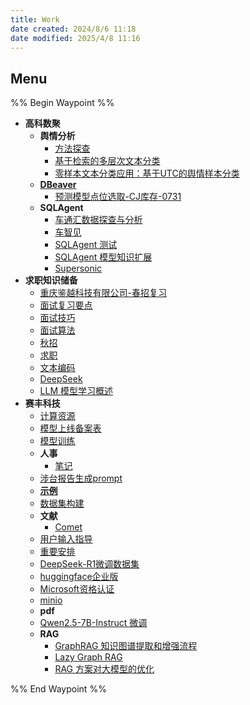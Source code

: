 ```yaml
---
title: Work
date created: 2024/8/6 11:18
date modified: 2025/4/8 11:16
---
```

## Menu

%% Begin Waypoint %%

- **高科数聚**
	- **舆情分析**
		- [方法探查](./%E9%AB%98%E7%A7%91%E6%95%B0%E8%81%9A/%E8%88%86%E6%83%85%E5%88%86%E6%9E%90/%E6%96%B9%E6%B3%95%E6%8E%A2%E6%9F%A5.md)
		- [基于检索的多层次文本分类](./%E9%AB%98%E7%A7%91%E6%95%B0%E8%81%9A/%E8%88%86%E6%83%85%E5%88%86%E6%9E%90/%E5%9F%BA%E4%BA%8E%E6%A3%80%E7%B4%A2%E7%9A%84%E5%A4%9A%E5%B1%82%E6%AC%A1%E6%96%87%E6%9C%AC%E5%88%86%E7%B1%BB.md)
		- [零样本文本分类应用：基于UTC的舆情样本分类](./%E9%AB%98%E7%A7%91%E6%95%B0%E8%81%9A/%E8%88%86%E6%83%85%E5%88%86%E6%9E%90/%E9%9B%B6%E6%A0%B7%E6%9C%AC%E6%96%87%E6%9C%AC%E5%88%86%E7%B1%BB%E5%BA%94%E7%94%A8%EF%BC%9A%E5%9F%BA%E4%BA%8EUTC%E7%9A%84%E8%88%86%E6%83%85%E6%A0%B7%E6%9C%AC%E5%88%86%E7%B1%BB.md)
	- **[DBeaver](./%E9%AB%98%E7%A7%91%E6%95%B0%E8%81%9A/DBeaver/DBeaver.md)**
		- [预测模型点位选取-CJ库存-0731](./%E9%AB%98%E7%A7%91%E6%95%B0%E8%81%9A/DBeaver/%E9%A2%84%E6%B5%8B%E6%A8%A1%E5%9E%8B%E7%82%B9%E4%BD%8D%E9%80%89%E5%8F%96-CJ%E5%BA%93%E5%AD%98-0731.md)
	- **SQLAgent**
		- [车通汇数据探查与分析](./%E9%AB%98%E7%A7%91%E6%95%B0%E8%81%9A/SQLAgent/%E8%BD%A6%E9%80%9A%E6%B1%87%E6%95%B0%E6%8D%AE%E6%8E%A2%E6%9F%A5%E4%B8%8E%E5%88%86%E6%9E%90.md)
		- [车智见](./%E9%AB%98%E7%A7%91%E6%95%B0%E8%81%9A/SQLAgent/%E8%BD%A6%E6%99%BA%E8%A7%81.md)
		- [SQLAgent 测试](./%E9%AB%98%E7%A7%91%E6%95%B0%E8%81%9A/SQLAgent/SQLAgent%20%E6%B5%8B%E8%AF%95.md)
		- [SQLAgent 模型知识扩展](./%E9%AB%98%E7%A7%91%E6%95%B0%E8%81%9A/SQLAgent/SQLAgent%20%E6%A8%A1%E5%9E%8B%E7%9F%A5%E8%AF%86%E6%89%A9%E5%B1%95.md)
		- [Supersonic](./%E9%AB%98%E7%A7%91%E6%95%B0%E8%81%9A/SQLAgent/Supersonic.md)
- **求职知识储备**
	- [重庆鉴越科技有限公司-春招复习](./%E6%B1%82%E8%81%8C%E7%9F%A5%E8%AF%86%E5%82%A8%E5%A4%87/%E9%87%8D%E5%BA%86%E9%89%B4%E8%B6%8A%E7%A7%91%E6%8A%80%E6%9C%89%E9%99%90%E5%85%AC%E5%8F%B8-%E6%98%A5%E6%8B%9B%E5%A4%8D%E4%B9%A0.md)
	- [面试复习要点](./%E6%B1%82%E8%81%8C%E7%9F%A5%E8%AF%86%E5%82%A8%E5%A4%87/%E9%9D%A2%E8%AF%95%E5%A4%8D%E4%B9%A0%E8%A6%81%E7%82%B9.md)
	- [面试技巧](./%E6%B1%82%E8%81%8C%E7%9F%A5%E8%AF%86%E5%82%A8%E5%A4%87/%E9%9D%A2%E8%AF%95%E6%8A%80%E5%B7%A7.md)
	- [面试算法](./%E6%B1%82%E8%81%8C%E7%9F%A5%E8%AF%86%E5%82%A8%E5%A4%87/%E9%9D%A2%E8%AF%95%E7%AE%97%E6%B3%95.md)
	- [秋招](./%E6%B1%82%E8%81%8C%E7%9F%A5%E8%AF%86%E5%82%A8%E5%A4%87/%E7%A7%8B%E6%8B%9B.md)
	- [求职](./%E6%B1%82%E8%81%8C%E7%9F%A5%E8%AF%86%E5%82%A8%E5%A4%87/%E6%B1%82%E8%81%8C.md)
	- [文本编码](./%E6%B1%82%E8%81%8C%E7%9F%A5%E8%AF%86%E5%82%A8%E5%A4%87/%E6%96%87%E6%9C%AC%E7%BC%96%E7%A0%81.md)
	- [DeepSeek](./%E6%B1%82%E8%81%8C%E7%9F%A5%E8%AF%86%E5%82%A8%E5%A4%87/DeepSeek.md)
	- [LLM 模型学习概述](./%E6%B1%82%E8%81%8C%E7%9F%A5%E8%AF%86%E5%82%A8%E5%A4%87/LLM%20%E6%A8%A1%E5%9E%8B%E5%AD%A6%E4%B9%A0%E6%A6%82%E8%BF%B0.md)
- **赛丰科技**
	- [计算资源](./%E8%B5%9B%E4%B8%B0%E7%A7%91%E6%8A%80/%E8%AE%A1%E7%AE%97%E8%B5%84%E6%BA%90.md)
	- [模型上线备案表](./%E8%B5%9B%E4%B8%B0%E7%A7%91%E6%8A%80/%E6%A8%A1%E5%9E%8B%E4%B8%8A%E7%BA%BF%E5%A4%87%E6%A1%88%E8%A1%A8.md)
	- [模型训练](./%E8%B5%9B%E4%B8%B0%E7%A7%91%E6%8A%80/%E6%A8%A1%E5%9E%8B%E8%AE%AD%E7%BB%83.md)
	- **人事**
		- [笔记](./%E8%B5%9B%E4%B8%B0%E7%A7%91%E6%8A%80/%E4%BA%BA%E4%BA%8B/%E7%AC%94%E8%AE%B0.md)
	- [涉台报告生成prompt](./%E8%B5%9B%E4%B8%B0%E7%A7%91%E6%8A%80/%E6%B6%89%E5%8F%B0%E6%8A%A5%E5%91%8A%E7%94%9F%E6%88%90prompt.md)
	- **[示例](./%E8%B5%9B%E4%B8%B0%E7%A7%91%E6%8A%80/%E7%A4%BA%E4%BE%8B/%E7%A4%BA%E4%BE%8B.md)**
	- [数据集构建](./%E8%B5%9B%E4%B8%B0%E7%A7%91%E6%8A%80/%E6%95%B0%E6%8D%AE%E9%9B%86%E6%9E%84%E5%BB%BA.md)
	- **文献**
		- [Comet](./%E8%B5%9B%E4%B8%B0%E7%A7%91%E6%8A%80/%E6%96%87%E7%8C%AE/Comet.md)
	- [用户输入指导](./%E8%B5%9B%E4%B8%B0%E7%A7%91%E6%8A%80/%E7%94%A8%E6%88%B7%E8%BE%93%E5%85%A5%E6%8C%87%E5%AF%BC.md)
	- [重要安排](./%E8%B5%9B%E4%B8%B0%E7%A7%91%E6%8A%80/%E9%87%8D%E8%A6%81%E5%AE%89%E6%8E%92.md)
	- [DeepSeek-R1微调数据集](./%E8%B5%9B%E4%B8%B0%E7%A7%91%E6%8A%80/DeepSeek-R1%E5%BE%AE%E8%B0%83%E6%95%B0%E6%8D%AE%E9%9B%86.md)
	- [huggingface企业版](./%E8%B5%9B%E4%B8%B0%E7%A7%91%E6%8A%80/huggingface%E4%BC%81%E4%B8%9A%E7%89%88.md)
	- [Microsoft资格认证](./%E8%B5%9B%E4%B8%B0%E7%A7%91%E6%8A%80/Microsoft%E8%B5%84%E6%A0%BC%E8%AE%A4%E8%AF%81.md)
	- [minio](./%E8%B5%9B%E4%B8%B0%E7%A7%91%E6%8A%80/minio.md)
	- **pdf**
	- [Qwen2.5-7B-Instruct 微调](./%E8%B5%9B%E4%B8%B0%E7%A7%91%E6%8A%80/Qwen2.5-7B-Instruct%20%E5%BE%AE%E8%B0%83.md)
	- **RAG**
		- [GraphRAG 知识图谱提取和增强流程](./%E8%B5%9B%E4%B8%B0%E7%A7%91%E6%8A%80/RAG/GraphRAG%20%E7%9F%A5%E8%AF%86%E5%9B%BE%E8%B0%B1%E6%8F%90%E5%8F%96%E5%92%8C%E5%A2%9E%E5%BC%BA%E6%B5%81%E7%A8%8B.md)
		- [Lazy Graph RAG](./%E8%B5%9B%E4%B8%B0%E7%A7%91%E6%8A%80/RAG/Lazy%20Graph%20RAG.md)
		- [RAG 方案对大模型的优化](./%E8%B5%9B%E4%B8%B0%E7%A7%91%E6%8A%80/RAG/RAG%20%E6%96%B9%E6%A1%88%E5%AF%B9%E5%A4%A7%E6%A8%A1%E5%9E%8B%E7%9A%84%E4%BC%98%E5%8C%96.md)

%% End Waypoint %%